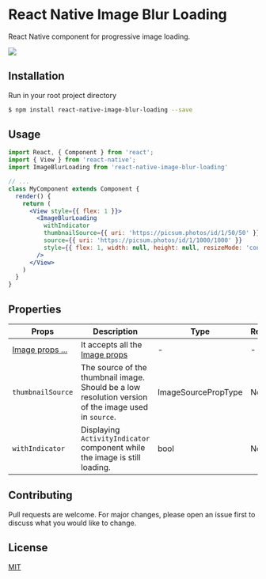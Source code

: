 # React Native Image Blur Loading

React Native component for progressive image loading.

![](image-blur-loading.gif)

## Installation

Run in your root project directory

```bash
$ npm install react-native-image-blur-loading --save
```

## Usage

```jsx
import React, { Component } from 'react';
import { View } from 'react-native';
import ImageBlurLoading from 'react-native-image-blur-loading'

// ...
class MyComponent extends Component {
  render() {
    return (
      <View style={{ flex: 1 }}>
        <ImageBlurLoading
          withIndicator
          thumbnailSource={{ uri: 'https://picsum.photos/id/1/50/50' }}
          source={{ uri: 'https://picsum.photos/id/1/1000/1000' }}
          style={{ flex: 1, width: null, height: null, resizeMode: 'contain' }}
        />
      </View>
    )
  }
}
```

## Properties
| Props | Description | Type | Required |
| --- | --- | --- | --- |
| [Image props ...](https://facebook.github.io/react-native/docs/image#props) | It accepts all the [Image props](https://facebook.github.io/react-native/docs/image#props) | - | - |
| `thumbnailSource` | The source of the thumbnail image. Should be a low resolution version of the image used in `source`. | ImageSourcePropType | No |
| `withIndicator` | Displaying `ActivityIndicator` component while the image is still loading. | bool | No |

## Contributing
Pull requests are welcome. For major changes, please open an issue first to discuss what you would like to change.


## License
[MIT](https://choosealicense.com/licenses/mit/)
